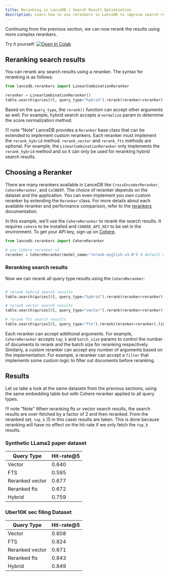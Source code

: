 ```yaml
---
title: Reranking in LanceDB | Search Result Optimization
description: Learn how to use rerankers in LanceDB to improve search result quality. Includes CohereReranker, CrossEncoderReranker, and custom rerankers with performance benchmarks.
---
```


Continuing from the previous section, we can now rerank the results using more complex rerankers.

Try it yourself: <a href="https://colab.research.google.com/github/lancedb/lancedb/blob/main/docs/src/notebooks/lancedb_reranking.ipynb"><img src="https://colab.research.google.com/assets/colab-badge.svg" alt="Open In Colab"></a><br/>

## Reranking search results
You can rerank any search results using a reranker. The syntax for reranking is as follows:

```python
from lancedb.rerankers import LinearCombinationReranker

reranker = LinearCombinationReranker()
table.search(quries[0], query_type="hybrid").rerank(reranker=reranker).limit(5).to_pandas()
```
Based on the `query_type`, the `rerank()` function can accept other arguments as well. For example, hybrid search accepts a `normalize` param to determine the score normalization method.

!!! note "Note"
    LanceDB provides a `Reranker` base class that can be extended to implement custom rerankers. Each reranker must implement the `rerank_hybrid` method. `rerank_vector` and `rerank_fts` methods are optional. For example, the `LinearCombinationReranker` only implements the `rerank_hybrid` method and so it can only be used for reranking hybrid search results.

## Choosing a Reranker
There are many rerankers available in LanceDB like `CrossEncoderReranker`, `CohereReranker`, and `ColBERT`. The choice of reranker depends on the dataset and the application. You can even implement you own custom reranker by extending the `Reranker` class. For more details about each available reranker and performance comparison, refer to the [rerankers](https://lancedb.github.io/lancedb/reranking/) documentation.

In this example, we'll use the `CohereReranker` to rerank the search results. It requires  `cohere` to be installed and `COHERE_API_KEY` to be set in the environment. To get your API key, sign up on [Cohere](https://cohere.ai/).

```python
from lancedb.rerankers import CohereReranker

# use Cohere reranker v3
reranker = CohereReranker(model_name="rerank-english-v3.0") # default model is "rerank-english-v2.0"
```

### Reranking search results
Now we can rerank all query type results using the `CohereReranker`:

```python

# rerank hybrid search results
table.search(quries[0], query_type="hybrid").rerank(reranker=reranker).limit(5).to_pandas()

# rerank vector search results
table.search(quries[0], query_type="vector").rerank(reranker=reranker).limit(5).to_pandas()

# rerank fts search results
table.search(quries[0], query_type="fts").rerank(reranker=reranker).limit(5).to_pandas()
```

Each reranker can accept additional arguments. For example, `CohereReranker` accepts `top_k` and `batch_size` params to control the number of documents to rerank and the batch size for reranking respectively. Similarly, a custom reranker can accept any number of arguments based on the implementation. For example, a reranker can accept a `filter` that implements some custom logic to filter out documents before reranking.

## Results

Let us take a look at the same datasets from the previous sections, using the same embedding table but with Cohere reranker applied to all query types.

!!! note "Note"
    When reranking fts or vector search results, the search results are over-fetched by a factor of 2 and then reranked. From the reranked set, `top_k` (5 in this case) results are taken. This is done because reranking will have no effect on the hit-rate if we only fetch the `top_k` results.

### Synthetic LLama2 paper dataset

| Query Type | Hit-rate@5 |
| --- | --- |
| Vector |  0.640 |
| FTS   |  0.595  |
| Reranked vector | 0.677    |
| Reranked fts  | 0.672    |
| Hybrid | 0.759 |

### Uber10K sec filing Dataset

| Query Type | Hit-rate@5 |
| --- | --- |
| Vector |  0.608 |
| FTS   |  0.824  |
| Reranked vector | 0.671    |
| Reranked fts  | 0.843    |
| Hybrid | 0.849 |




